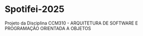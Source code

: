 # Spotifei-2025
Projeto da Disciplina CCM310 - ARQUITETURA DE SOFTWARE E PROGRAMAÇÃO ORIENTADA A OBJETOS
